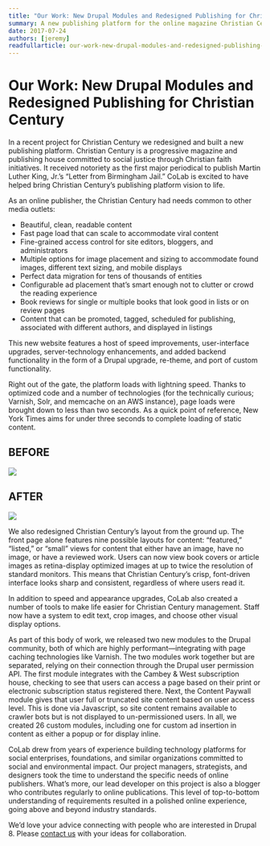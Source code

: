 ```yaml
---
title: "Our Work: New Drupal Modules and Redesigned Publishing for Christian Century"
summary: A new publishing platform for the online magazine Christian Century.
date: 2017-07-24
authors: [jeremy]
readfullarticle: our-work-new-drupal-modules-and-redesigned-publishing-for-christian-century
---
```


# Our Work: New Drupal Modules and Redesigned Publishing for Christian Century

In a recent project for Christian Century we redesigned and built a new publishing platform. Christian Century is a progressive magazine and publishing house committed to social justice through Christian faith initiatives. It received notoriety as the first major periodical to publish Martin Luther King, Jr.’s “Letter from Birmingham Jail.” CoLab is excited to have helped bring Christian Century’s publishing platform vision to life.

As an online publisher, the Christian Century had needs common to other media outlets:

* Beautiful, clean, readable content
* Fast page load that can scale to accommodate viral content
* Fine-grained access control for site editors, bloggers, and administrators
* Multiple options for image placement and sizing to accommodate found images, different text sizing, and mobile displays
* Perfect data migration for tens of thousands of entities
* Configurable ad placement that’s smart enough not to clutter or crowd the reading experience
* Book reviews for single or multiple books that look good in lists or on review pages
* Content that can be promoted, tagged, scheduled for publishing, associated with different authors, and displayed in listings

This new website features a host of speed improvements, user-interface upgrades, server-technology enhancements, and added backend functionality in the form of a Drupal upgrade, re-theme, and port of custom functionality.

Right out of the gate, the platform loads with lightning speed. Thanks to optimized code and a number of technologies (for the technically curious; Varnish, Solr, and memcache on an AWS instance), page loads were brought down to less than two seconds. As a quick point of reference, New York Times aims for under three seconds to complete loading of static content.

## BEFORE

<img src="/assets/img/blog/The_Christian_Century.jpg" class="center-element">

## AFTER

<img src="/assets/img/blog/The_Christian_Century___Thinking_Critically__Living_Faithfully.jpg" class="center-element">

We also redesigned Christian Century’s layout from the ground up. The front page alone features nine possible layouts for content: “featured,” “listed,” or “small” views for content that either have an image, have no image, or have a reviewed work. Users can now view book covers or article images as retina-display optimized images at up to twice the resolution of standard monitors. This means that Christian Century’s crisp, font-driven interface looks sharp and consistent, regardless of where users read it.

In addition to speed and appearance upgrades, CoLab also created a number of tools to make life easier for Christian Century management. Staff now have a system to edit text, crop images, and choose other visual display options.

As part of this body of work, we released two new modules to the Drupal community, both of which are highly performant—integrating with page caching technologies like Varnish. The two modules work together but are separated, relying on their connection through the Drupal user permission API. The first module integrates with the Cambey & West subscription house, checking to see that users can access a page based on their print or electronic subscription status registered there. Next, the Content Paywall module gives that user full or truncated site content based on user access level. This is done via Javascript, so site content remains available to crawler bots but is not displayed to un-permissioned users. In all, we created 26 custom modules, including one for custom ad insertion in content as either a popup or for display inline.

CoLab drew from years of experience building technology platforms for social enterprises, foundations, and similar organizations committed to social and environmental impact. Our project managers, strategists, and designers took the time to understand the specific needs of online publishers. What’s more, our lead developer on this project is also a blogger who contributes regularly to online publications. This level of top-to-bottom understanding of requirements resulted in a polished online experience, going above and beyond industry standards.

We’d love your advice connecting with people who are interested in Drupal 8. Please [contact us](https://colab.coop/contact/) with your ideas for collaboration.

